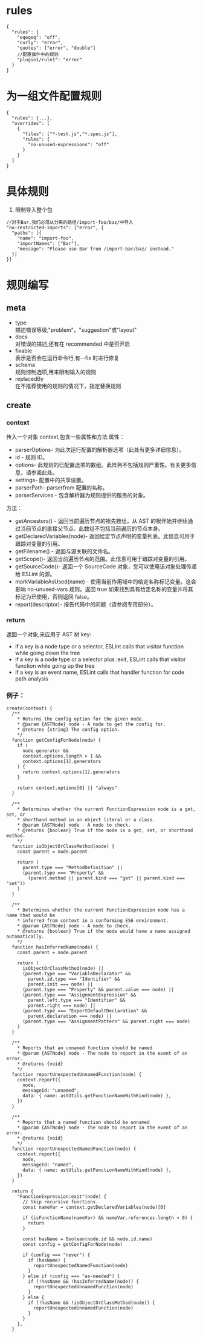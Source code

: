 # rules

```
{
  "rules": {
    "eqeqeq": "off",
    "curly": "error",
    "quotes": ["error", "double"]
    //配置插件中的规则
    "plugin1/rule1": "error"
  }
}
```

# 为一组文件配置规则

```
{
  "rules": {...},
  "overrides": [
    {
      "files": ["*-test.js","*.spec.js"],
      "rules": {
        "no-unused-expressions": "off"
      }
    }
  ]
}
```

# 具体规则

1. 限制导入整个包

```
//对于Bar,我们必须从分离的路径/import-foo/baz/中导入
"no-restricted-imports": ["error", {
  "paths": [{
    "name": "import-foo",
    "importNames": ["Bar"],
    "message": "Please use Bar from /import-bar/baz/ instead."
  }]
}]
```

# 规则编写

## meta

- type  
  描述错误等级,"problem"，"suggestion"或"layout"
- docs  
  对错误的描述,还有在 recommended 中是否开启
- fixable  
  表示是否会在运行命令行,有--fix 时进行修复
- schema  
  规则控制选项,用来限制输入的规则
- replacedBy  
  在不推荐使用的规则的情况下，指定替换规则

## create

### context

传入一个对象 context,包含一些属性和方法
属性：

- parserOptions- 为此次运行配置的解析器选项（此处有更多详细信息）。
- id - 规则 ID。
- options- 此规则的已配置选项的数组。此阵列不包括规则严重性。有关更多信息，请参阅此处。
- settings- 配置中的共享设置。
- parserPath- parserfrom 配置的名称。
- parserServices - 包含解析器为规则提供的服务的对象。

方法：

- getAncestors() - 返回当前遍历节点的祖先数组，从 AST 的根开始并继续通过当前节点的直接父节点。此数组不包括当前遍历的节点本身。
- getDeclaredVariables(node)- 返回给定节点声明的变量列表。此信息可用于跟踪对变量的引用。
- getFilename() - 返回与源关联的文件名。
- getScope()- 返回当前遍历节点的范围。此信息可用于跟踪对变量的引用。
- getSourceCode()- 返回一个 SourceCode 对象，您可以使用该对象处理传递给 ESLint 的源。
- markVariableAsUsed(name) - 使用当前作用域中的给定名称标记变量。这会影响 no-unused-vars 规则。返回 true 如果找到具有给定名称的变量并将其标记为已使用，否则返回 false。
- report(descriptor)- 报告代码中的问题（请参阅专用部分）。

### return

返回一个对象,来应用于 AST 树
key:

- if a key is a node type or a selector, ESLint calls that visitor function while going down the tree
- if a key is a node type or a selector plus :exit, ESLint calls that visitor function while going up the tree
- if a key is an event name, ESLint calls that handler function for code path analysis

### 例子：

```
create(context) {
  /**
    * Returns the config option for the given node.
    * @param {ASTNode} node - A node to get the config for.
    * @returns {string} The config option.
    */
  function getConfigForNode(node) {
    if (
      node.generator &&
      context.options.length > 1 &&
      context.options[1].generators
    ) {
      return context.options[1].generators
    }

    return context.options[0] || "always"
  }

  /**
    * Determines whether the current FunctionExpression node is a get, set, or
    * shorthand method in an object literal or a class.
    * @param {ASTNode} node - A node to check.
    * @returns {boolean} True if the node is a get, set, or shorthand method.
    */
  function isObjectOrClassMethod(node) {
    const parent = node.parent

    return (
      parent.type === "MethodDefinition" ||
      (parent.type === "Property" &&
        (parent.method || parent.kind === "get" || parent.kind === "set"))
    )
  }

  /**
    * Determines whether the current FunctionExpression node has a name that would be
    * inferred from context in a conforming ES6 environment.
    * @param {ASTNode} node - A node to check.
    * @returns {boolean} True if the node would have a name assigned automatically.
    */
  function hasInferredName(node) {
    const parent = node.parent

    return (
      isObjectOrClassMethod(node) ||
      (parent.type === "VariableDeclarator" &&
        parent.id.type === "Identifier" &&
        parent.init === node) ||
      (parent.type === "Property" && parent.value === node) ||
      (parent.type === "AssignmentExpression" &&
        parent.left.type === "Identifier" &&
        parent.right === node) ||
      (parent.type === "ExportDefaultDeclaration" &&
        parent.declaration === node) ||
      (parent.type === "AssignmentPattern" && parent.right === node)
    )
  }

  /**
    * Reports that an unnamed function should be named
    * @param {ASTNode} node - The node to report in the event of an error.
    * @returns {void}
    */
  function reportUnexpectedUnnamedFunction(node) {
    context.report({
      node,
      messageId: "unnamed",
      data: { name: astUtils.getFunctionNameWithKind(node) },
    })
  }

  /**
    * Reports that a named function should be unnamed
    * @param {ASTNode} node - The node to report in the event of an error.
    * @returns {void}
    */
  function reportUnexpectedNamedFunction(node) {
    context.report({
      node,
      messageId: "named",
      data: { name: astUtils.getFunctionNameWithKind(node) },
    })
  }

  return {
    "FunctionExpression:exit"(node) {
      // Skip recursive functions.
      const nameVar = context.getDeclaredVariables(node)[0]

      if (isFunctionName(nameVar) && nameVar.references.length > 0) {
        return
      }

      const hasName = Boolean(node.id && node.id.name)
      const config = getConfigForNode(node)

      if (config === "never") {
        if (hasName) {
          reportUnexpectedNamedFunction(node)
        }
      } else if (config === "as-needed") {
        if (!hasName && !hasInferredName(node)) {
          reportUnexpectedUnnamedFunction(node)
        }
      } else {
        if (!hasName && !isObjectOrClassMethod(node)) {
          reportUnexpectedUnnamedFunction(node)
        }
      }
    },
  }
```
